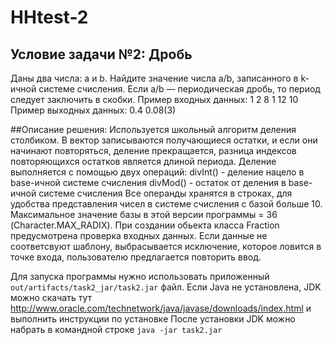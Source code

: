 # HHtest-2
## Условие задачи №2: Дробь
Даны два числа: a и b. Найдите значение числа a/b, записанного в k-ичной системе счисления. Если a/b — периодическая
дробь, то период следует заключить в скобки.
Пример входных данных:
1 2 8
1 12 10
Пример выходных данных:
0.4
0.08(3)

##Описание решения:
Используется школьный алгоритм деления столбиком. В вектор записываются получающиеся остатки, и если
они начинают повторяться, деление прекращается, разница индексов повторяющихся остатков является длиной периода. Деление
выполняется с помощью двух операций:
 divInt() - деление нацело в base-ичной системе счисления
 divMod() - остаток от деления в base-ичной системе счисления
Все операнды хранятся в строках, для удобства представления чисел в системе счисления с базой больше 10. Максимальное
значение базы в этой версии программы = 36 (Character.MAX_RADIX). При создании обьекта класса Fraction предусмотрена
проверка входных данных. Если данные не соответсвуют шаблону, выбрасывается исключение, которое ловится в точке входа,
пользователю предлагается повторить ввод.

Для запуска программы нужно использовать приложенный ```out/artifacts/task2_jar/task2.jar``` файл. Если Java не установлена,
JDK можно скачать тут http://www.oracle.com/technetwork/java/javase/downloads/index.html и выполнить инструкции по установке
После установки JDK можно набрать в командной строке
```java -jar task2.jar```
